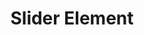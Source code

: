 ---
title: Slider Element
id: slider-element
script: /examples/elements/slider-element.js
description: This interactive demonstrates the slider element.
input: undefined
tags: [elements]
weight: undefined
draft: undefined
---